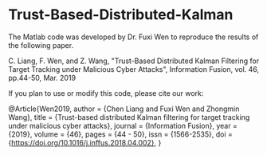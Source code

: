 # Trust-Based-Distributed-Kalman
The Matlab code was developed by Dr. Fuxi Wen to reproduce the results of the following paper.

C. Liang, F. Wen, and Z. Wang, "Trust-Based Distributed Kalman Filtering for Target Tracking under Malicious Cyber Attacks", Information Fusion, vol. 46, pp.44-50, Mar. 2019

If you plan to use or modify this code, please cite our work:
 
@Article{Wen2019,
  author  = {Chen Liang and Fuxi Wen and Zhongmin Wang},
  title   = {Trust-based distributed Kalman filtering for target tracking under malicious cyber attacks},
  journal = {Information Fusion},
  year    = {2019},
  volume  = {46},
  pages   = {44 - 50},
  issn    = {1566-2535},
  doi     = {https://doi.org/10.1016/j.inffus.2018.04.002},
}
